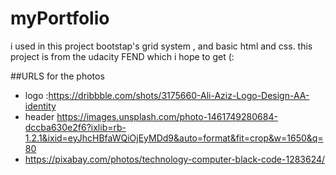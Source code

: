 # myPortfolio
i used in this project bootstap's grid system ,
and basic html and css. this project is from the udacity FEND which i hope to get (:

##URLS for the photos 
- logo  :https://dribbble.com/shots/3175660-Ali-Aziz-Logo-Design-AA-identity
- header https://images.unsplash.com/photo-1461749280684-dccba630e2f6?ixlib=rb-1.2.1&ixid=eyJhcHBfaWQiOjEyMDd9&auto=format&fit=crop&w=1650&q=80
- https://pixabay.com/photos/technology-computer-black-code-1283624/